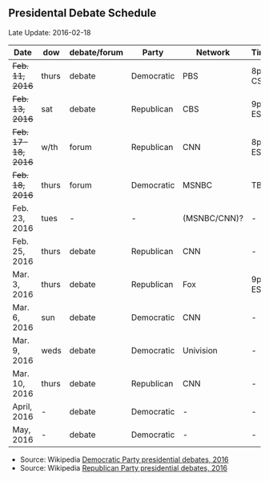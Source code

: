 ## <a name=debates>Presidental Debate Schedule</a> ##
Late Update: 2016-02-18

Date                 | dow   | debate/forum| Party       | Network      | Time    | State
---------------------|-------|-------------|-------------|--------------|---------|----------------
~~Feb. 11, 2016~~    | thurs |   debate    | Democratic  | PBS          | 8pm CST | Wisconsin
~~Feb. 13, 2016~~    | sat   |   debate    | Republican  | CBS          | 9pm EST | South Carolina
~~Feb. 17-18, 2016~~ | w/th  |   forum     | Republican  | CNN          | 8pm EST | South Carolina
~~Feb. 18, 2016~~    | thurs |   forum     | Democratic  | MSNBC        | TBA     | Nevada
Feb. 23, 2016        | tues  |   -         | -           | (MSNBC/CNN)? | -       | -
Feb. 25, 2016        | thurs |   debate    | Republican  | CNN          | -       | Texas
Mar. 3, 2016         | thurs |   debate    | Republican  | Fox          | 9pm EST | Michigan 
Mar. 6, 2016         | sun   |   debate    | Democratic  | CNN          | -       | Missouri
Mar. 9, 2016         | weds  |   debate    | Democratic  | Univision    | -       | Florida
Mar. 10, 2016        | thurs |   debate    | Republican  | CNN          | -       | Florida
April, 2016          |  -    |   debate    | Democratic  | -            | -       | -
May, 2016            |  -    |   debate    | Democratic  | -            | -       | -

- Source: Wikipedia [Democratic Party presidential debates, 2016](https://en.wikipedia.org/wiki/Democratic_Party_presidential_debates,_2016)
- Source: Wikipedia [Republican Party presidential debates, 2016](https://en.wikipedia.org/wiki/Republican_Party_presidential_debates,_2016)
